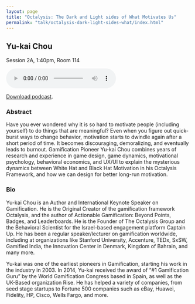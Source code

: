 ```yaml
---
layout: page
title: "Octalysis: The Dark and Light sides of What Motivates Us"
permalink: "talk/octalysis-dark-light-sides-what/index.html"
---
```


## <span class="talk-speaker">Yu-kai Chou</span>

Session 2A, 1:40pm, Room 114

<audio controls><source src="{{ site.baseurl }}" type="audio/mpeg"></audio>

<a href="{{ site.baseurl }}">Download podcast</a>.

### <span class="talk-abstract">Abstract</span>

Have you ever wondered why it is so hard to motivate people (including yourself) to do things that are meaningful? Even when you figure out quick-burst ways to change behavior, motivation starts to dwindle again after a short period of time. It becomes discouraging, demoralizing, and eventually leads to burnout. Gamification Pioneer Yu-kai Chou combines years of research and experience in game design, game dynamics, motivational psychology, behavioral economics, and UX/UI to explain the mysterious dynamics between White Hat and Black Hat Motivation in his Octalysis Framework, and how we can design for better long-run motivation.

### <span class="talk-bio">Bio</span>

Yu-kai Chou is an Author and International Keynote Speaker on Gamification. He is the Original Creator of the gamification framework Octalysis, and the author of Actionable Gamification: Beyond Points, Badges, and Leaderboards. He is the Founder of The Octalysis Group and the Behavioral Scientist for the Israel-based engagement platform Captain Up. He has been a regular speaker/lecturer on gamification worldwide, including at organizations like Stanford University, Accenture, TEDx, SxSW, Gamified India, the Innovation Center in Denmark, Kingdom of Bahrain, and many more.

Yu-kai was one of the earliest pioneers in Gamification, starting his work in the industry in 2003. In 2014, Yu-kai received the award of “#1 Gamification Guru” by the World Gamification Congress based in Spain, as well as the UK-Based organization Rise. He has helped a variety of companies, from seed stage startups to Fortune 500 companies such as eBay, Huawei, Fidelity, HP, Cisco, Wells Fargo, and more.

